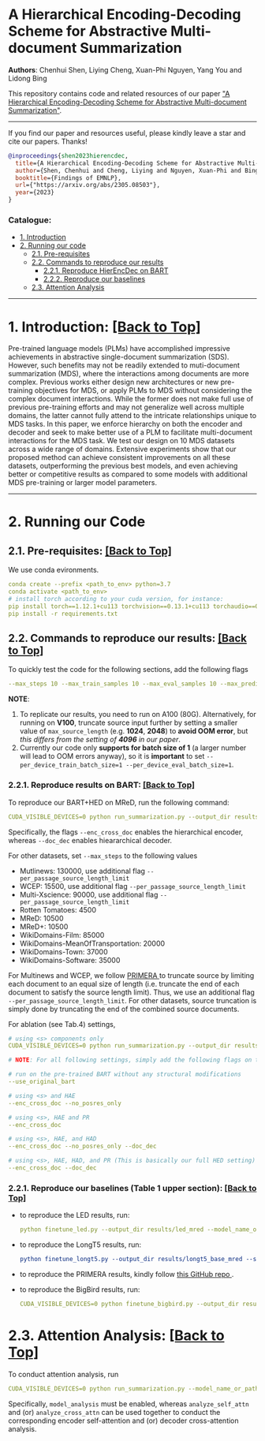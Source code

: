 # A Hierarchical Encoding-Decoding Scheme for Abstractive Multi-document Summarization
**Authors**: Chenhui Shen, Liying Cheng, Xuan-Phi Nguyen, Yang You and Lidong Bing

This repository contains code and related resources of our paper ["A Hierarchical Encoding-Decoding Scheme for Abstractive Multi-document Summarization"](https://arxiv.org/abs/2305.08503).

<!-- :star2: Check out this awesome [[demo]](https://huggingface.co/spaces/joaogante/contrastive_search_generation) generously supported by Huggingface ([@huggingface](https://github.com/huggingface) :hugs:) which compares contrastive search with other popular decoding methods. Many thanks to Huggingface :hugs:!  -->


****
If you find our paper and resources useful, please kindly leave a star and cite our papers. Thanks!

```bibtex
@inproceedings{shen2023hierencdec,
  title={A Hierarchical Encoding-Decoding Scheme for Abstractive Multi-document Summarization},
  author={Shen, Chenhui and Cheng, Liying and Nguyen, Xuan-Phi and Bing, Lidong and You, Yang},
  booktitle={Findings of EMNLP},
  url={"https://arxiv.org/abs/2305.08503"},
  year={2023}
}

```

<!-- ****

### News:
* [2022/10/26] Some content

**** -->

<span id='all_catelogue'/>

### Catalogue:
* <a href='#introduction'>1. Introduction</a>
* <a href='#reproduce_examples'>2. Running our code</a>
    * <a href='#pre-requisites'>2.1. Pre-requisites</a>
    * <a href='#summarization'>2.2. Commands to reproduce our results</a>
        * <a href='#bart'>2.2.1. Reproduce HierEncDec on BART </a>
        * <a href='#baselines'>2.2.2. Reproduce our baselines</a>
    * <a href='#analysis'>2.3. Attention Analysis </a>

    
****

<span id='introduction'/>

# 1. Introduction: <a href='#all_catelogue'>[Back to Top]</a>

Pre-trained language models (PLMs) have accomplished impressive achievements in abstractive single-document summarization (SDS). However, such benefits may not be readily extended to muti-document summarization (MDS), where the interactions among documents are more complex. Previous works either design new architectures or new pre-training objectives for MDS, or apply PLMs to MDS without considering the complex document interactions. While the former does not make full use of previous pre-training efforts and may not generalize well across multiple domains, the latter cannot fully attend to the intricate relationships unique to MDS tasks. In this paper, we enforce hierarchy on both the encoder and decoder and seek to make better use of a PLM to facilitate multi-document interactions for the MDS task. We test our design on 10 MDS datasets across a wide range of domains. Extensive experiments show that our proposed method can achieve consistent improvements on all these datasets, outperforming the previous best models, and even achieving better or competitive results as compared to some models with additional MDS pre-training or larger model parameters.

****


<span id='reproduce_examples'/>


# 2. Running our Code


<span id='pre-requisites'/>

## 2.1. Pre-requisites: <a href='#all_catelogue'>[Back to Top]</a>
We use conda evironments.
```yaml
conda create --prefix <path_to_env> python=3.7
conda activate <path_to_env>
# install torch according to your cuda version, for instance:
pip install torch==1.12.1+cu113 torchvision==0.13.1+cu113 torchaudio==0.12.1 --extra-index-url https://download.pytorch.org/whl/cu113
pip install -r requirements.txt
```

<span id='summarization'/>

## 2.2. Commands to reproduce our results: <a href='#all_catelogue'>[Back to Top]</a>

<!-- For all experiments below, please download our processed data from <a href="">here</a>. -->
<!-- Unzip the downloaded data and place all data folders under the root folder named ```/data```. -->

<span id='bart'/>

To quickly test the code for the following sections, add the following flags
```yaml
--max_steps 10 --max_train_samples 10 --max_eval_samples 10 --max_predict_samples 10
```

__NOTE__: 
1. To replicate our results, you need to run on A100 (80G). Alternatively, for running on __V100__, truncate source input further by setting a smaller value of ``max_source_length`` (e.g. __1024__, __2048__) to __avoid OOM error__, but _this differs from the setting of __4096__ in our paper_.
2. Currently our code only __supports for batch size of 1__ (a larger number will lead to OOM errors anyway), so it is __important__ to set 
``--per_device_train_batch_size=1 --per_device_eval_batch_size=1``.

### 2.2.1. Reproduce results on BART: <a href='#all_catelogue'>[Back to Top]</a>

To reproduce our BART+HED on MReD, run the following command:
```yaml
CUDA_VISIBLE_DEVICES=0 python run_summarization.py --output_dir results/bart_hed_mred --model_name_or_path facebook/bart-large --do_train --do_predict --train_file data/mred/train.csv --test_file data/mred/test.csv --overwrite_output_dir --per_device_train_batch_size=1 --per_device_eval_batch_size=1 --predict_with_generate --seed 0 --max_source_length 4096 --max_target_length 1024 --save_steps 500 --save_strategy steps --save_total_limit 3 --num_train_epochs 3 --max_steps 10500 --enc_cross_doc --doc_dec
```
Specifically, the flags ``--enc_cross_doc`` enables the hierarchical encoder, whereas ``--doc_dec`` enables hieararchical decoder. 

For other datasets, set ``--max_steps`` to the following values
* Mutlinews: 130000, use additional flag ``--per_passage_source_length_limit``
* WCEP: 15500, use additional flag ``--per_passage_source_length_limit``
* Multi-Xscience: 90000, use additional flag ``--per_passage_source_length_limit``
* Rotten Tomatoes: 4500
* MReD: 10500
* MReD+: 10500
* WikiDomains-Film: 85000
* WikiDomains-MeanOfTransportation: 20000
* WikiDomains-Town: 37000
* WikiDomains-Software: 35000

For Multinews and WCEP, we follow <a href="https://github.com/allenai/PRIMER"> PRIMERA </a> to truncate source by limiting each document to an equal size of length (i.e. truncate the end of each document to satisfy the source length limit). Thus, we use an additional flag ``--per_passage_source_length_limit``. For other datasets, source truncation is simply done by truncating the end of the combined source documents.

<!-- This is because the front of the passage is very important for news articles whereas the end of the passage matters less.  -->

For ablation (see Tab.4) settings, 

```yaml
# using <s> components only
CUDA_VISIBLE_DEVICES=0 python run_summarization.py --output_dir results/bart_hed_mred --model_name_or_path facebook/bart-large --do_train --do_predict --train_file data/mred/train.csv --test_file data/mred/test.csv --overwrite_output_dir --per_device_train_batch_size=1 --per_device_eval_batch_size=1 --predict_with_generate --seed 0 --max_source_length 4096 --max_target_length 1024 --save_steps 500 --save_strategy steps --save_total_limit 3 --num_train_epochs 3 --max_steps 10500

# NOTE: For all following settings, simply add the following flags on top of the above command

# run on the pre-trained BART without any structural modifications
--use_original_bart

# using <s> and HAE
--enc_cross_doc --no_posres_only

# using <s>, HAE and PR
--enc_cross_doc

# using <s>, HAE, and HAD
--enc_cross_doc --no_posres_only --doc_dec

# using <s>, HAE, HAD, and PR (This is basically our full HED setting)
--enc_cross_doc --doc_dec

```


<span id='baselines'/>

### 2.2.1. Reproduce our baselines (Table 1 upper section): <a href='#all_catelogue'>[Back to Top]</a>


* to reproduce the LED results, run:
    ```yaml
    python finetune_led.py --output_dir results/led_mred --model_name_or_path allenai/led-large-16384 --do_train --do_predict --train_file data/mred/train.csv --test_file data/mred/test.csv --overwrite_output_dir --per_device_train_batch_size=1 --per_device_eval_batch_size=1 --predict_with_generate --seed 0 --max_source_length 4096 --max_target_length 1024 --save_steps 500 --save_strategy steps --save_total_limit 3 --num_train_epochs 3 --max_steps 10500
    ```

* to reproduce the LongT5 results, run:
    
    ```yaml
    python finetune_longt5.py --output_dir results/longt5_base_mred --source_prefix 'summarize: ' --model_name_or_path google/long-t5-tglobal-base --do_train --do_predict --train_file data/mred/train.csv --test_file data/mred/test.csv --overwrite_output_dir --per_device_train_batch_size=1 --per_device_eval_batch_size=1 --predict_with_generate --seed 0 --max_source_length 4096 --max_target_length 1024 --save_steps 500 --save_strategy steps --save_total_limit 3 --num_train_epochs 3 --max_steps 10500
    ````



* to reproduce the PRIMERA results, kindly follow <a href="https://github.com/allenai/PRIMER"> this GitHub repo </a>.

* to reproduce the BigBird results, run:

    ```yaml
    CUDA_VISIBLE_DEVICES=0 python finetune_bigbird.py --output_dir results/bigbird_mred --model_name_or_path google/bigbird-pegasus-large-arxiv --do_train --do_predict --train_file data/mred/train.csv --test_file data/mred/test.csv --overwrite_output_dir --per_device_train_batch_size=1 --per_device_eval_batch_size=1 --predict_with_generate --seed 0 --max_source_length 4096 --max_target_length 1024 --save_steps 500 --save_strategy steps --save_total_limit 3 --num_train_epochs 3 --max_steps 10500
    ```

<span id='analysis'/>

# 2.3. Attention Analysis: <a href='#all_catelogue'>[Back to Top]</a>

To conduct attention analysis, run 
```yaml
CUDA_VISIBLE_DEVICES=0 python run_summarization.py --model_name_or_path results/<your_trained_model_name> --output_dir results/<your_preferred_save_dir> --do_predict --test_file data/mred/test.csv --overwrite_output_dir --per_device_eval_batch_size=1 --predict_with_generate --max_source_length 4096 --max_target_length 1024 --max_predict_samples 200 --enc_cross_doc --doc_dec --model_analysis --analyze_self_attn --analyze_cross_attn --model_analysis_file mred_hed_attn_analysis.txt 
```
Specifically, ``model_analysis`` must be enabled, whereas ``analyze_self_attn`` and (or) ``analyze_cross_attn`` can be used together to conduct the corresponding encoder self-attention and (or) decoder cross-attention analysis.



